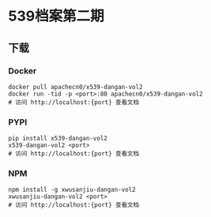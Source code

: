 # 539档案第二期

## 下载

### Docker

```
docker pull apachecn0/x539-dangan-vol2
docker run -tid -p <port>:80 apachecn0/x539-dangan-vol2
# 访问 http://localhost:{port} 查看文档
```

### PYPI

```
pip install x539-dangan-vol2
x539-dangan-vol2 <port>
# 访问 http://localhost:{port} 查看文档
```

### NPM

```
npm install -g xwusanjiu-dangan-vol2
xwusanjiu-dangan-vol2 <port>
# 访问 http://localhost:{port} 查看文档
```